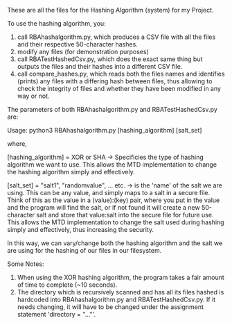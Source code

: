 


These are all the files for the Hashing Algorithm (system) for my Project. 

To use the hashing algorithm, you:
1. call RBAhashalgorithm.py, which produces a CSV file with all the files and their respective 50-character hashes.
2. modify any files (for demonstration purposes)
3. call RBATestHashedCsv.py, which does the exact same thing but outputs the files and their hashes into a different CSV file.
4. call compare_hashes.py, which reads both the files names and identifies (prints) any files with a differing hash between files, thus allowing to check the integrity of files and whether they have been modified in any way or not.

   
The parameters of both RBAhashalgorithm.py and RBATestHashedCsv.py are:

Usage: python3 RBAhashalgorithm.py [hashing_algorithm] [salt_set]

where,

[hashing_algorithm] = XOR or SHA -> Specificies the type of hashing algorithm we want to use. This allows the MTD implementation to change the hashing algorithm simply and effectively. 

[salt_set] = "salt1", "randomvalue", ... etc. -> is the 'name' of the salt we are using. This can be any value, and simply maps to a salt in a secure file. Think of this as the value in a (value):(key) pair, where you put in the value and the program will find the salt, or if not found it will create a new 50-character salt and store that value:salt into the secure file for future use. 
This allows the MTD implementation to change the salt used during hashing simply and effectively, thus increasing the security. 

In this way, we can vary/change both the hashing algorithm and the salt we are using for the hashing of our files in our filesystem. 

Some Notes: 
1. When using the XOR hashing algorithm, the program takes a fair amount of time to complete (~10 seconds).
2. The directory which is recursively scanned and has all its files hashed is hardcoded into RBAhashalgorithm.py and RBATestHashedCsv.py. If it needs changing, it will have to be changed under the assignment statement 'directory = "..."'. 
